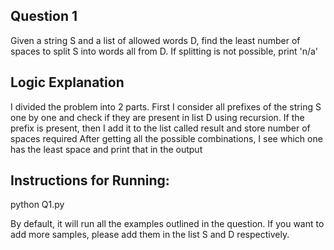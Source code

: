 ## Question 1
Given a string S and a list of allowed words D, find the least number of spaces to split S
into words all from D. If splitting is not possible, print 'n/a'

## Logic Explanation
I divided the problem into 2 parts.
First I consider all prefixes of the string S one by one and check if they are present in list D
using recursion. If the prefix is present, then I add it to the list called result and store number of spaces required
After getting all the possible combinations, I see which one has the least space and print that in the output

## Instructions for Running:
python Q1.py

By default, it will run all the examples outlined in the question. If you want to add more samples, please add them in the list S and D respectively.
